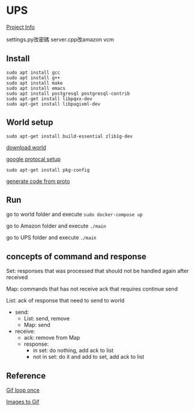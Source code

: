# UPS

[Project Info](Project_Spec.pdf)

settings.py改密碼
server.cpp改amazon vcm


## Install

```
sudo apt install gcc
sudo apt install g++
sudo apt install make 
sudo apt install emacs
sudo apt install postgresql postgresql-contrib 
sudo apt-get install libpqxx-dev
sudo apt-get install libpugixml-dev
```

## World setup
```
sudo apt-get install build-essential zlib1g-dev
```
[download world](https://github.com/protocolbuffers/protobuf/releases/tag/v22.2)

[google protocal setup](https://edstem.org/us/courses/32653/discussion/2915749)

```
sudo apt-get install pkg-config
```

[generate code from proto](https://protobuf.dev/reference/cpp/cpp-generated/#string )



## Run

go to world folder and execute `sudo docker-compose up`

go to Amazon folder and execute `./main`

go to UPS folder and execute `./main`


## concepts of command and response
Set: responses that was processed that should not be handled again after received

Map: commands that has not receive ack that requires continue send

List: ack of response that need to send to world

* send:     
    * List: send, remove
    * Map: send
* receive: 
    * ack: remove from Map
    * response: 
        * in set: do nothing, add ack to list
        * not in set: do it and add to set, add ack to list


## Reference
[Gif loop once](https://ezgif.com/loop-count)

[Images to Gif](https://ezgif.com/maker)
